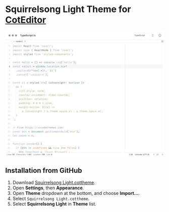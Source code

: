 # Squirrelsong Light Theme for [CotEditor](https://coteditor.com/)

![Squirrelsong Light](screenshot.png)

## Installation from GitHub

1. Download [Squirrelsong Light.cottheme](Squirrelsong%20Light.cottheme).
2. Open **Settings**, then **Appearance**.
3. Open **Theme** dropdown at the bottom, and choose **Import...**.
4. Select `Squirrelsong Light.cottheme`.
5. Select **Squirrelsong Light** in **Theme** list.
